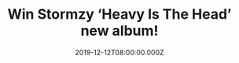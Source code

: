 ---
campaign-uuid: "c-55d2aabd-46b7-48ac-84a8-a33c349c64cd"
type: "Competition"
category: "Music"
date: "2019-12-12T08:00:00.000Z"
end-date: "2020-01-12T23:59:00.000Z"
disable-form: false
is_promoted: false
has_entry_page: true
title: "Win Stormzy ‘Heavy Is The Head’ new album!"
competition-description: "<p>Stormzy is back! Following the release of 'Gang Signs\
  \ and Prayer' (2017), his award-winning, platinum-selling debut album, Stormzy may\
  \ no longer be stepping between the street and the sermon, but he's still walking\
  \ between two worlds: that of the celebrity and of the everyman.</p>\n<p>In order\
  \ to celebrate the release of his brand new album ‘Gang Signs and Prayer’ we are\
  \ giving away a copy for you to enjoy it. Click below and it could be coming home\
  \ with you.</p>\n"
hero-header: "Win Stormzy ‘Heavy Is The Head’ new album!"
terms-confirmation: "N/A"
banner-img: "https://assets.expresslyapp.com/asset-1d65b03d-2cfb-427c-9683-64ffaefe4329.jpg"
logo-left-href: "https://club.expressly.io"
logo-left-image: "https://assets.expresslyapp.com/asset-ea09d2ac-8433-4655-b8e5-f143ef2c939a.jpg"
logo-left-title: "ExpresslyClub"
bg-image-hero: "https://assets.expresslyapp.com/asset-058e82fa-014e-401a-b612-a355c5fda67f.jpg"
bg-image-first: "https://assets.expresslyapp.com/asset-aeb2ad62-6bb0-410a-84fa-5ef241192dee.jpg"
section1-content: "<p>Following the release of 'Gang Signs and Prayer' (2017), his\
  \ award-winning, platinum-selling debut album, Stormzy may no longer be stepping\
  \ between the street and the sermon, but he's still walking between two worlds:\
  \ that of the celebrity and of the everyman.</p>\n<p>His desire to stay grounded\
  \ is evident; as his career continues to soar, he seems more and more determined\
  \ to help others reach new heights of their own. Features the singles 'Crown', 'Vossi\
  \ Bop' and 'Wiley Flow'.</p>\n<p>Click below and it could be yours.</p>\n"
entry-title: "Win Stormzy ‘Heavy Is The Head’ new album!"
entry-content: "<p>Enter the draw to win Stormzy ‘Heavy Is The Head’ new album by\
  \ completing the form below before 23:59 on the 12th of January 2020.</p>\n"
has-winner: false
prize-description: "Stormzy ‘Heavy Is The Head’ new album!"
special-conditions: "Multiple entries are allowed up to one every day.\r\n\r\nThis\
  \ competition is also available on: https://aaa.nme.com/competitions/stormzy-album-giveaway"
country-restrictions:
- "GB"
---